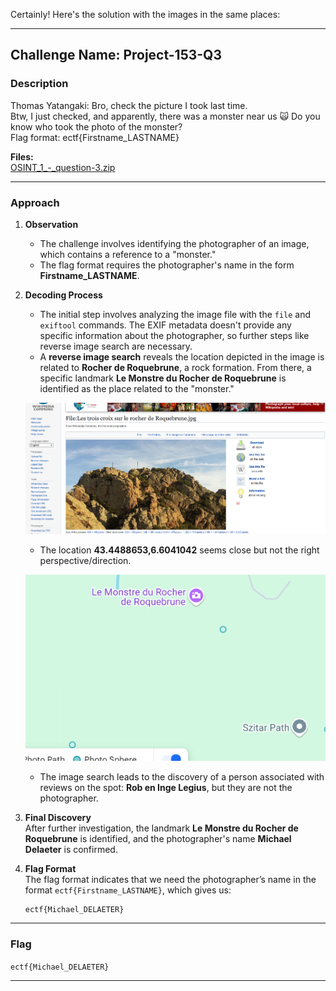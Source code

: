 Certainly! Here's the solution with the images in the same places:

---

## **Challenge Name: Project-153-Q3**

### **Description**

Thomas Yatangaki: Bro, check the picture I took last time.  
Btw, I just checked, and apparently, there was a monster near us 🙀 Do you know who took the photo of the monster?  
Flag format: ectf{Firstname_LASTNAME}

**Files:**  
[OSINT_1_-_question-3.zip](Resources/OSINT_1_-_question-3.zip)

---

### **Approach**

1. **Observation**  
   - The challenge involves identifying the photographer of an image, which contains a reference to a "monster."
   - The flag format requires the photographer's name in the form **Firstname_LASTNAME**.

2. **Decoding Process**  
   - The initial step involves analyzing the image file with the `file` and `exiftool` commands. The EXIF metadata doesn't provide any specific information about the photographer, so further steps like reverse image search are necessary.
   - A **reverse image search** reveals the location depicted in the image is related to **Rocher de Roquebrune**, a rock formation. From there, a specific landmark **Le Monstre du Rocher de Roquebrune** is identified as the place related to the "monster."
   
   ![Wikimedia](Resources/image1.png)

   - The location **43.4488653,6.6041042** seems close but not the right perspective/direction.

   ![Found it](Resources/image2.png)

   - The image search leads to the discovery of a person associated with reviews on the spot: **Rob en Inge Legius**, but they are not the photographer.

3. **Final Discovery**  
   After further investigation, the landmark **Le Monstre du Rocher de Roquebrune** is identified, and the photographer's name **Michael Delaeter** is confirmed.

4. **Flag Format**  
   The flag format indicates that we need the photographer’s name in the format `ectf{Firstname_LASTNAME}`, which gives us:

   ```
   ectf{Michael_DELAETER}
   ```

---

### **Flag**

`ectf{Michael_DELAETER}`

---